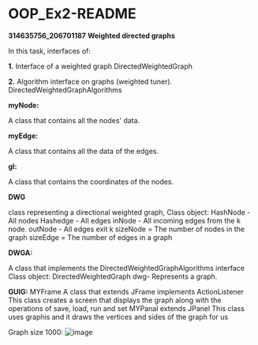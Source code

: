 # OOP_Ex2-README
**314635756_206701187**
**Weighted directed graphs**

In this task, interfaces of:

**1.** Interface of a weighted graph DirectedWeightedGraph

**2.** Algorithm interface on graphs (weighted tuner). DirectedWeightedGraphAlgorithms


**myNode:**

A class that contains all the nodes' data.

**myEdge:** 

A class that contains all the data of the edges.

**gl:**

A class that contains the coordinates of the nodes.

**DWG**

class representing a directional weighted graph,
            Class object:
             HashNode - All nodes
             Hashedge - All edges
             inNode - All incoming edges from the k node.
             outNode - All edges exit k
             sizeNode = The number of nodes in the graph
             sizeEdge = The number of edges in a graph
       

**DWGA:**

A class that implements the DirectedWeightedGraphAlgorithms interface
Class object:
DirectedWeightedGraph dwg- Represents a graph.

**GUIG:**
MYFrame A class that extends JFrame implements ActionListener
This class creates a screen that displays the graph along with the operations of save, load, run and set
MYPanal extends JPanel This class uses graphis and it draws the vertices and sides of the graph for us

Graph size 1000:
![image](https://user-images.githubusercontent.com/93525881/145728847-3d4e8216-b9bf-4c4f-9885-a45f2daf1241.png)

